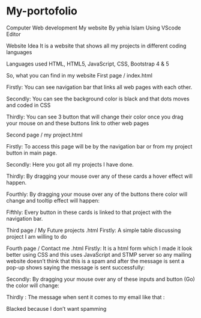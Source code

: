 # My-portofolio

Computer
Web development
My website
By yehia Islam
Using VScode Editor










Website Idea
It is a website that shows all my projects in different coding languages

Languages used
HTML, HTML5, JavaScript, CSS, Bootstrap 4 & 5 

So, what you can find in my website
First page / index.html 

Firstly:
You can see navigation bar that links all web pages with each other.

Secondly:
You can see the background color is black and that dots moves and coded in CSS

Thirdly:
You can see 3 button that will change their color once you drag your mouse on and these buttons link to other web pages 



Second page / my project.html  


Firstly:
To access this page will be by the navigation bar or from my project button in main page.

Secondly:
Here you got all my projects I have done.

Thirdly:
By dragging your mouse over any of these cards a hover effect will happen.

Fourthly: 
By dragging your mouse over any of the buttons there color will change and tooltip effect will happen: 


Fifthly: 
Every button in these cards is linked to that project with the navigation bar.

Third page / My Future projects .html
Firstly:
A simple table discussing project I am willing to do 


Fourth page / Contact me .html
Firstly:
It is a html form which I made it look better using CSS and this uses JavaScript and STMP server so any mailing website doesn’t think that this is a spam and after the message is sent a pop-up shows saying the message is sent successfully: 

Secondly:
By dragging your mouse over any of these inputs and button (Go) the color will change: 

Thirdly :
The message when sent it comes to my email like that : 

Blacked because I don’t want spamming 



